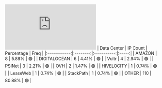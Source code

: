 ![Diagramm](https://github.com/obajay/StateSync-snapshots/blob/main/Projects/Juno/1/README.md)
| Data Center | IP Count | Percentage | Freq |
|:------------:|:--------:|:-----------:|:-----:|
| AMAZON | 8 | 5.88% | 🟢 |
| DIGITALOCEAN | 6 | 4.41% | 🟢 |
| Vultr | 4 | 2.94% | 🟢 |
| PSINet | 3 | 2.21% | 🟢 |
| OVH | 2 | 1.47% | 🟢 |
| HIVELOCITY | 1 | 0.74% | 🟢 |
| LeaseWeb | 1 | 0.74% | 🟢 |
| StackPath | 1 | 0.74% | 🟢 |
| OTHER | 110 | 80.88% | 🟢 |